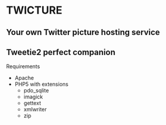 TWICTURE
========

Your own Twitter picture hosting service
----------------------------------------
Tweetie2 perfect companion
--------------------------

Requirements
* Apache
* PHP5 with extensions
	* pdo_sqlite
	* imagick
	* gettext
	* xmlwriter
	* zip